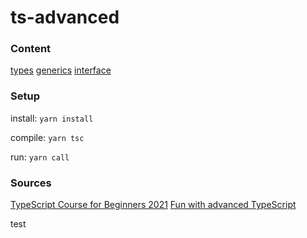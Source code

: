 # ts-advanced

### Content
[types](https://github.com/TurniXXD/ts-advanced/src/typescript/types.ts)
[generics](https://github.com/TurniXXD/ts-advanced/src/typescript/generics.ts)
[interface](https://github.com/TurniXXD/ts-advanced/src/typescript/interface.ts)

### Setup

install:
`yarn install`

compile:
`yarn tsc`

run:
`yarn call`

### Sources
[TypeScript Course for Beginners 2021](https://www.youtube.com/watch?v=BwuLxPH8IDs&t=6831s)
[Fun with advanced TypeScript](https://www.youtube.com/watch?v=nNse0r0aRT8)

test